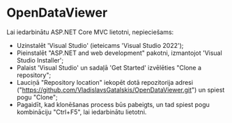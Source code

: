# OpenDataViewer
Lai iedarbinātu ASP.NET Core MVC lietotni, nepieciešams: <br>
* Uzinstalēt 'Visual Studio' (ieteicams 'Visual Studio 2022'); <br>
* Pieinstalēt "ASP.NET and web development" pakotni, izmantojot 'Visual Studio Installer'; <br>
* Palaist 'Visual Studio' un sadaļā 'Get Started' izvēlēties "Clone a repository"; <br>
* Lauciņā "Repository location" iekopēt dotā repozitorija adresi ("https://github.com/VladislavsGatalskis/OpenDataViewer.git") un spiest pogu "Clone"; <br>
* Pagaidīt, kad klonēšanas process būs pabeigts, un tad spiest pogu kombināciju "Ctrl+F5", lai iedarbinātu lietotni.
